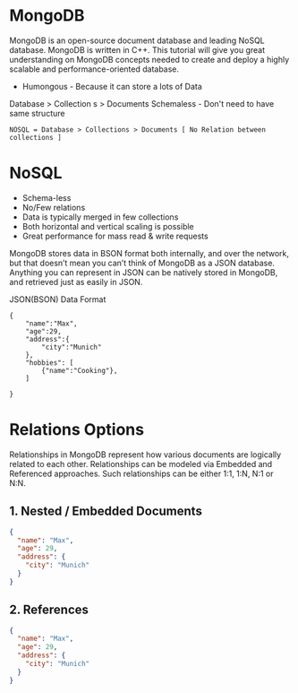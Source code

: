 # MongoDB

MongoDB is an open-source document database and leading NoSQL database. MongoDB is written in C++. This tutorial will give you great understanding on MongoDB concepts needed to create and deploy a highly scalable and performance-oriented database.

- Humongous - Because it can store a lots of Data

Database > Collection s > Documents
Schemaless - Don't need to have same structure

```
NOSQL = Database > Collections > Documents [ No Relation between collections ]
```

# NoSQL

- Schema-less
- No/Few relations
- Data is typically merged in few collections
- Both horizontal and vertical scaling is possible
- Great performance for mass read & write requests

MongoDB stores data in BSON format both internally, and over the network, but that doesn’t mean you can’t think of MongoDB as a JSON database. Anything you can represent in JSON can be natively stored in MongoDB, and retrieved just as easily in JSON.

JSON(BSON) Data Format

```
{
    "name":"Max",
    "age":29,
    "address":{
        "city":"Munich"
    },
    "hobbies": [
        {"name":"Cooking"},
    ]

}
```

# Relations Options

Relationships in MongoDB represent how various documents are logically related to each other. Relationships can be modeled via Embedded and Referenced approaches. Such relationships can be either 1:1, 1:N, N:1 or N:N.

## 1. Nested / Embedded Documents

```json
{
  "name": "Max",
  "age": 29,
  "address": {
    "city": "Munich"
  }
}
```

## 2. References

```json
{
  "name": "Max",
  "age": 29,
  "address": {
    "city": "Munich"
  }
}
```
